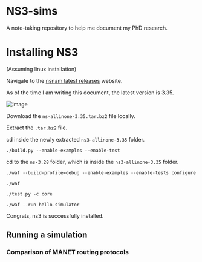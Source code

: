 # NS3-sims
A note-taking repository to help me document my PhD research.

# Installing NS3
(Assuming linux installation)

Navigate to the [nsnam latest releases](https://www.nsnam.org/releases/latest/) website.

As of the time I am writing this document, the latest version is 3.35.

![image](https://user-images.githubusercontent.com/71447362/148080055-c8776752-a3b6-454a-84a4-8b5884f76f55.png)

Download the `ns-allinone-3.35.tar.bz2` file locally.

Extract the `.tar.bz2` file.

cd inside the newly extracted `ns3-allinone-3.35` folder.

`./build.py --enable-examples --enable-test`

cd to the `ns-3.28` folder, which is inside the `ns3-allinone-3.35` folder.

`./waf --build-profile=debug --enable-examples --enable-tests configure`

`./waf`

`./test.py -c core`

`./waf --run hello-simulator`

Congrats, ns3 is successfully installed.

## Running a simulation
### Comparison of MANET routing protocols
